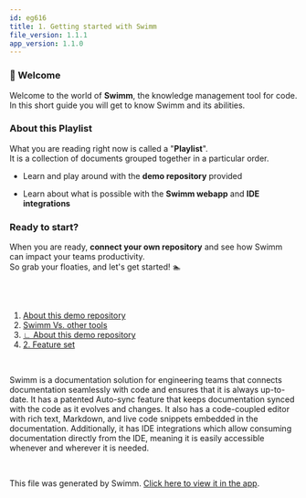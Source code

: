```yaml
---
id: eg616
title: 1. Getting started with Swimm
file_version: 1.1.1
app_version: 1.1.0
---
```


<!-- Intro - Do not remove this comment -->
### 👋 Welcome

Welcome to the world of **Swimm**, the knowledge management tool for code.<br/>
In this short guide you will get to know Swimm and its abilities.

### About this Playlist

What you are reading right now is called a "**Playlist**".<br/>
It is a collection of documents grouped together in a particular order.

*   Learn and play around with the **demo repository** provided
    
*   Learn about what is possible with the **Swimm webapp** and **IDE integrations**
    

### Ready to start?

When you are ready, **connect your own repository** and see how Swimm can impact your teams productivity.<br/>
So grab your floaties, and let's get started! 🏊

<br/>

<br/>

<!-- Steps - Do not remove this comment -->
1. [About this demo repository](about-this-demo-repository.q3ey7.sw.md)
2. [Swimm Vs. other tools](swimm-vs-other-tools.98z5a.sw.md)
3. [∟ About this demo repository](about-this-demo-repository.lejrf.sw.md)
4. [2. Feature set](https://swimm-web-app.web.app/repos/dummy-repo/playlists/2hk7q)


<br/>

<!-- Summary - Do not remove this comment -->
Swimm is a documentation solution for engineering teams that connects documentation seamlessly with code and ensures that it is always up-to-date. It has a patented Auto-sync feature that keeps documentation synced with the code as it evolves and changes. It also has a code-coupled editor with rich text, Markdown, and live code snippets embedded in the documentation. Additionally, it has IDE integrations which allow consuming documentation directly from the IDE, meaning it is easily accessible whenever and wherever it is needed.

<br/>

This file was generated by Swimm. [Click here to view it in the app](https://swimm-web-app.web.app/repos/Z2l0aHViJTNBJTNBdG9kbyUzQSUzQVlvc3NpU2FhZGk=/playlists/eg616).
